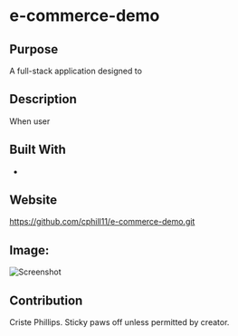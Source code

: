 # e-commerce-demo

## Purpose
A full-stack application designed to


## Description
When user 




## Built With
* 

## Website
https://github.com/cphill11/e-commerce-demo.git

## Image: 
![Screenshot](assets/images/screenshot.png)




## Contribution
Criste Phillips.  Sticky paws off unless permitted by creator.
